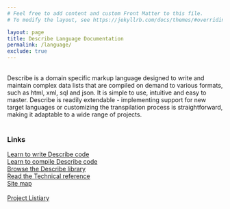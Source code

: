 ```yaml
---
# Feel free to add content and custom Front Matter to this file.
# To modify the layout, see https://jekyllrb.com/docs/themes/#overriding-theme-defaults

layout: page
title: Describe Language Documentation
permalink: /language/
exclude: true
---
```

<br>
Describe is a domain specific markup language designed to write and maintain complex data lists that are compiled on demand to various formats, such as html, xml, sql and json. It is simple to use, intuitive and easy to master. Describe is readily extendable - implementing support for new target languages or customizing the transpilation process is straightforward, making it adaptable to a wide range of projects.<br><br>

### Links
[Learn to write Describe code](/language/how-to-write/)<br>
[Learn to compile Describe code](/language/how-to-compile/)<br>
[Browse the Describe library](https://library.listiary.com/)<br>
[Read the Technical reference](/language/reference/)<br>
[Site map](/language/site-map/)<br>
<br>
[Project Listiary](/listiary/)